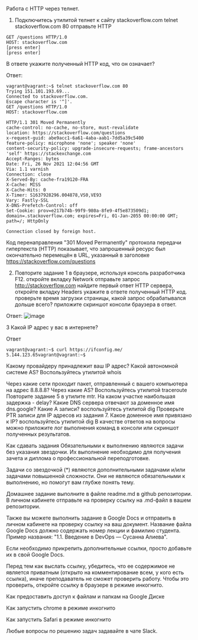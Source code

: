 Работа c HTTP через телнет.


1. Подключитесь утилитой телнет к сайту stackoverflow.com telnet stackoverflow.com 80
отправьте HTTP 

```
GET /questions HTTP/1.0
HOST: stackoverflow.com
[press enter]
[press enter]
```

В ответе укажите полученный HTTP код, что он означает?

Ответ:
```
vagrant@vagrant:~$ telnet stackoverflow.com 80
Trying 151.101.193.69...
Connected to stackoverflow.com.
Escape character is '^]'.
GET /questions HTTP/1.0
HOST: stackoverflow.com

HTTP/1.1 301 Moved Permanently
cache-control: no-cache, no-store, must-revalidate
location: https://stackoverflow.com/questions
x-request-guid: abe9acc1-6a61-4aba-aab1-7dd5a39c5400
feature-policy: microphone 'none'; speaker 'none'
content-security-policy: upgrade-insecure-requests; frame-ancestors 'self' https://stackexchange.com
Accept-Ranges: bytes
Date: Fri, 26 Nov 2021 12:04:56 GMT
Via: 1.1 varnish
Connection: close
X-Served-By: cache-fra19120-FRA
X-Cache: MISS
X-Cache-Hits: 0
X-Timer: S1637928296.004878,VS0,VE93
Vary: Fastly-SSL
X-DNS-Prefetch-Control: off
Set-Cookie: prov=e217b74b-99f9-980a-8fe9-4f5e873509d1; domain=.stackoverflow.com; expires=Fri, 01-Jan-2055 00:00:00 GMT; path=/; HttpOnly

Connection closed by foreign host.
```


Код перенаправления "301 Moved Permanently" протокола передачи гипертекста (HTTP) показывает, что запрошенный ресурс был окончательно перемещён в URL, указанный в заголовке https://stackoverflow.com/questions


2. Повторите задание 1 в браузере, используя консоль разработчика F12.
откройте вкладку Network
отправьте запрос http://stackoverflow.com
найдите первый ответ HTTP сервера, откройте вкладку Headers
укажите в ответе полученный HTTP код.
проверьте время загрузки страницы, какой запрос обрабатывался дольше всего?
приложите скриншот консоли браузера в ответ.



Ответ:
![image](https://user-images.githubusercontent.com/44027303/143583484-2d09ad1a-100c-4f1e-8633-dca0e5e02ecc.png)






3 Какой IP адрес у вас в интернете?

Ответ
```
vagrant@vagrant:~$ curl https://ifconfig.me/
5.144.123.65vagrant@vagrant:~$ 
```

Какому провайдеру принадлежит ваш IP адрес? Какой автономной системе AS? Воспользуйтесь утилитой whois


Через какие сети проходит пакет, отправленный с вашего компьютера на адрес 8.8.8.8? Через какие AS? Воспользуйтесь утилитой traceroute
Повторите задание 5 в утилите mtr. На каком участке наибольшая задержка - delay?
Какие DNS сервера отвечают за доменное имя dns.google? Какие A записи? воспользуйтесь утилитой dig
Проверьте PTR записи для IP адресов из задания 7. Какое доменное имя привязано к IP? воспользуйтесь утилитой dig
В качестве ответов на вопросы можно приложите лог выполнения команд в консоли или скриншот полученных результатов.

Как сдавать задания
Обязательными к выполнению являются задачи без указания звездочки. Их выполнение необходимо для получения зачета и диплома о профессиональной переподготовке.

Задачи со звездочкой (*) являются дополнительными задачами и/или задачами повышенной сложности. Они не являются обязательными к выполнению, но помогут вам глубже понять тему.

Домашнее задание выполните в файле readme.md в github репозитории. В личном кабинете отправьте на проверку ссылку на .md-файл в вашем репозитории.

Также вы можете выполнить задание в Google Docs и отправить в личном кабинете на проверку ссылку на ваш документ. Название файла Google Docs должно содержать номер лекции и фамилию студента. Пример названия: "1.1. Введение в DevOps — Сусанна Алиева".

Если необходимо прикрепить дополнительные ссылки, просто добавьте их в свой Google Docs.

Перед тем как выслать ссылку, убедитесь, что ее содержимое не является приватным (открыто на комментирование всем, у кого есть ссылка), иначе преподаватель не сможет проверить работу. Чтобы это проверить, откройте ссылку в браузере в режиме инкогнито.

Как предоставить доступ к файлам и папкам на Google Диске

Как запустить chrome в режиме инкогнито

Как запустить Safari в режиме инкогнито

Любые вопросы по решению задач задавайте в чате Slack.

